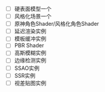 - [ ] 硬表面模型一个
- [ ] 风格化场景一个
- [ ] 原神角色Shader/风格化角色Shader
- [ ] 延迟渲染实例
- [ ] 模板缓冲实例
- [ ] PBR Shader
- [ ] 高斯模糊实例
- [ ] 边缘检测实例
- [ ] SSAO实例
- [ ] SSR实例
- [ ] 视差贴图实例